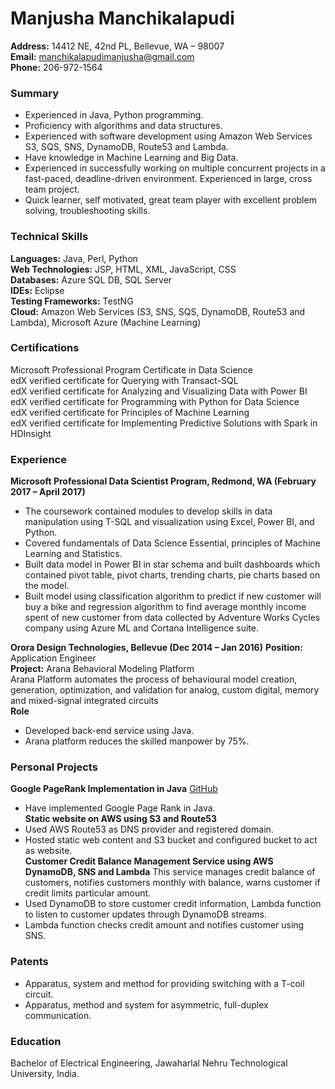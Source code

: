 # Manjusha Manchikalapudi
**Address:** 14412 NE, 42nd PL, Bellevue, WA – 98007<br/>
**Email:** manchikalapudimanjusha@gmail.com<br/>
**Phone:** 206-972-1564<br/>

### Summary
* Experienced in Java, Python programming.
*	Proficiency with algorithms and data structures.
*	Experienced with software development using Amazon Web Services S3, SQS, SNS, DynamoDB, Route53 and Lambda.
*	Have knowledge in Machine Learning and Big Data.
*	Experienced in successfully working on multiple concurrent projects in a fast-paced, deadline-driven environment. Experienced in large, cross team project.
*	Quick learner, self motivated, great team player with excellent problem solving, troubleshooting skills.
### Technical Skills
**Languages:** Java, Perl, Python<br/>
**Web Technologies:** JSP, HTML, XML, JavaScript, CSS</br>
**Databases:** Azure SQL DB, SQL Server<br/>
**IDEs:** Eclipse<br/>
**Testing Frameworks:** TestNG<br/>
**Cloud:** Amazon Web Services (S3, SNS, SQS, DynamoDB, Route53 and Lambda), Microsoft Azure (Machine Learning)<br/>

### Certifications
 Microsoft Professional Program Certificate in Data Science<br/>
 edX verified certificate for Querying with Transact-SQL<br/>
 edX verified certificate for Analyzing and Visualizing Data with Power BI<br/>
 edX verified certificate for Programming with Python for Data Science<br/>
 edX verified certificate for Principles of Machine Learning<br/>
 edX verified certificate for Implementing Predictive Solutions with Spark in HDInsight<br/>
### Experience
**Microsoft Professional Data Scientist Program, Redmond, WA (February 2017 – April 2017)**
*	The coursework contained modules to develop skills in data manipulation using T-SQL and visualization using Excel, Power BI, and Python.
*	Covered fundamentals of Data Science Essential, principles of Machine Learning and Statistics.
*	Built data model in Power BI in star schema and built dashboards which contained pivot table, pivot charts, trending charts, pie charts based on the model.
*	Built model using classification algorithm to predict if new customer will buy a bike and regression algorithm to find average monthly income spent of new customer from data collected by Adventure Works Cycles company using Azure ML and Cortana Intelligence suite.

**Orora Design Technologies, Bellevue (Dec 2014 – Jan 2016)**
**Position:** Application Engineer<br/>
**Project:** Arana Behavioral Modeling Platform<br/>
Arana Platform automates the process of behavioural model creation, generation, optimization, and validation for analog, custom digital, memory and mixed-signal integrated circuits<br/>
**Role**
*	Developed back-end service using Java.
*	Arana platform reduces the skilled manpower by 75%.
### Personal Projects
**Google PageRank Implementation in Java** [GitHub](https://github.com/mamanjusha/PageRank)
*	Have implemented Google Page Rank in Java.<br/>
**Static website on AWS using S3 and Route53**
*	Used AWS Route53 as DNS provider and registered domain.
*	Hosted static web content and S3 bucket and configured bucket to act as website.<br/>
**Customer Credit Balance Management Service using AWS DynamoDB, SNS and Lambda**
This service manages credit balance of customers, notifies customers monthly with balance, warns customer if credit limits particular amount.
*	Used DynamoDB to store customer credit information, Lambda function to listen to customer updates through DynamoDB streams.
*	Lambda function checks credit amount and notifies customer using SNS.
### Patents
* Apparatus, system and method for providing switching with a T-coil circuit.
* Apparatus, method and system for asymmetric, full-duplex communication.
### Education
Bachelor of Electrical Engineering, Jawaharlal Nehru Technological University, India.

